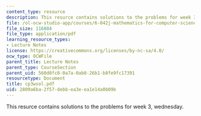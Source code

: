 ```yaml
---
content_type: resource
description: This resurce contains solutions to the problems for week 3, wednesday.
file: /ol-ocw-studio-app/courses/6-042j-mathematics-for-computer-science-fall-2005/2809a6ba2f57debbea3eea1e14a0b09b_cp3wsol.pdf
file_size: 116884
file_type: application/pdf
learning_resource_types:
- Lecture Notes
license: https://creativecommons.org/licenses/by-nc-sa/4.0/
ocw_type: OCWFile
parent_title: Lecture Notes
parent_type: CourseSection
parent_uid: 560d0fc0-0a7a-0ab0-26b1-b8fe9fc17391
resourcetype: Document
title: cp3wsol.pdf
uid: 2809a6ba-2f57-debb-ea3e-ea1e14a0b09b
---
```

This resurce contains solutions to the problems for week 3, wednesday.